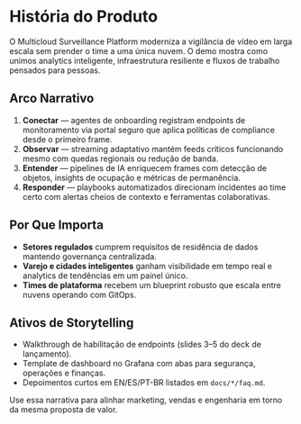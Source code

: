 # História do Produto

O Multicloud Surveillance Platform moderniza a vigilância de vídeo em larga escala sem prender o time a uma única nuvem. O demo mostra como unimos analytics inteligente, infraestrutura resiliente e fluxos de trabalho pensados para pessoas.

## Arco Narrativo
1. **Conectar** — agentes de onboarding registram endpoints de monitoramento via portal seguro que aplica políticas de compliance desde o primeiro frame.
2. **Observar** — streaming adaptativo mantém feeds críticos funcionando mesmo com quedas regionais ou redução de banda.
3. **Entender** — pipelines de IA enriquecem frames com detecção de objetos, insights de ocupação e métricas de permanência.
4. **Responder** — playbooks automatizados direcionam incidentes ao time certo com alertas cheios de contexto e ferramentas colaborativas.

## Por Que Importa
- **Setores regulados** cumprem requisitos de residência de dados mantendo governança centralizada.
- **Varejo e cidades inteligentes** ganham visibilidade em tempo real e analytics de tendências em um painel único.
- **Times de plataforma** recebem um blueprint robusto que escala entre nuvens operando com GitOps.

## Ativos de Storytelling
- Walkthrough de habilitação de endpoints (slides 3–5 do deck de lançamento).
- Template de dashboard no Grafana com abas para segurança, operações e finanças.
- Depoimentos curtos em EN/ES/PT-BR listados em `docs/*/faq.md`.

Use essa narrativa para alinhar marketing, vendas e engenharia em torno da mesma proposta de valor.
